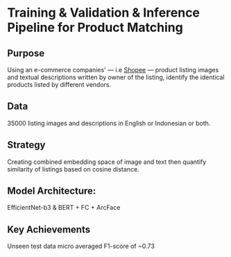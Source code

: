 # Training & Validation & Inference Pipeline for Product Matching
## Purpose
Using an e-commerce companies'  — i.e [Shopee](https://shopee.com/) — product listing images and textual descriptions written by owner of the listing,  identify the identical products listed by different vendors.

## Data
35000 listing images and descriptions in English or Indonesian or both.

## Strategy
Creating combined embedding space of image and text then quantify similarity of listings based on cosine distance.

## Model Architecture:
EfficientNet-b3 & BERT + FC + ArcFace

## Key Achievements
Unseen test data micro averaged F1-score of ~0.73
